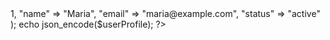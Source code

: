 <?php

header('Content-Type: application/json');

$userProfile = array(
    "id" => 1,
    "name" => "Maria",
    "email" => "maria@example.com",
    "status" => "active"
);


echo json_encode($userProfile);
?>
